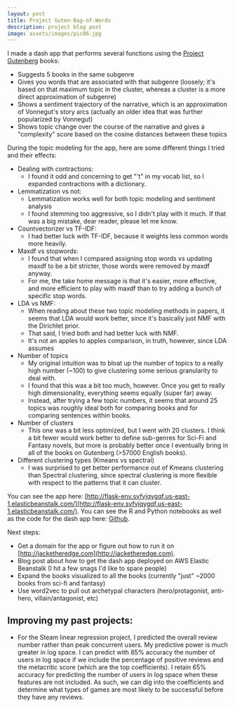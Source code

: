 ```yaml
---
layout: post
title: Project Guten-Bag-of-Words
description: project blog post
image: assets/images/pic06.jpg
---
```

I made a dash app that performs several functions using the [Project Gutenberg][gutenberg_link] books:
- Suggests 5 books in the same subgenre
- Gives you words that are associated with that subgenre (loosely; it's based on that maximum topic in the cluster, whereas a cluster is a more direct approximation of subgenre)
- Shows a sentiment trajectory of the narrative, which is an approximation of Vonnegut's story arcs (actually an older idea that was further popularized by Vonnegut)
- Shows topic change over the course of the narrative and gives a "complexity" score based on the cosine distances between these topics

During the topic modeling for the app, here are some different things I tried and their effects:
* Dealing with contractions:
  - I found it odd and concerning to get "'t" in my vocab list, so I expanded contractions with a dictionary.
* Lemmatization vs not:
  - Lemmatization works well for both topic modeling and sentiment analysis
  - I found stemming too aggressive, so I didn't play with it much. If that was a big mistake, dear reader, please let me know.
* Countvectorizer vs TF-IDF:
  - I had better luck with TF-IDF, because it weights less common words more heavily.
* Maxdf vs stopwords:
  - I found that when I compared assigning stop words vs updating maxdf to be a bit stricter, those words were removed by maxdf anyway.
  - For me, the take home message is that it's easier, more effective, and more efficient to play with maxdf than to try adding a bunch of specific stop words.
* LDA vs NMF:
  - When reading about these two topic modeling methods in papers, it seems that LDA would work better, since it's basically just NMF with the Dirichlet prior.
  - That said, I tried both and had better luck with NMF.
  - It's not an apples to apples comparison, in truth, however, since LDA assumes
* Number of topics
  - My original intuition was to bloat up the number of topics to a really high number (~100) to give clustering some serious granularity to deal with.
  - I found that this was a bit too much, however. Once you get to really high dimensionality, everything seems equally (super far) away.
  - Instead, after trying a few topic numbers, it seems that around 25 topics was roughly ideal both for comparing books and for comparing sentences within books.
* Number of clusters
  - This one was a bit less optimized, but I went with 20 clusters. I think a bit fewer would work better to define sub-genres for Sci-Fi and Fantasy novels, but more is probably better once I eventually bring in all of the books on Gutenberg (>57000 English books).
* Different clustering types (Kmeans vs spectral)
  - I was surprised to get better performance out of Kmeans clustering than Spectral clustering, since spectral clustering is more flexible with respect to the patterns that it can cluster.

You can see the app here: [http://flask-env.svfvjqygqf.us-east-1.elasticbeanstalk.com/](http://flask-env.svfvjqygqf.us-east-1.elasticbeanstalk.com/).
You can see the R and Python notebooks as well as the code for the dash app here: [Github](https://github.com/Jack-Etheredge/Project-guten-bag-of-words/).

Next steps:
- Get a domain for the app or figure out how to run it on [http://jacketheredge.com](http://jacketheredge.com).
- Blog post about how to get the dash app deployed on AWS Elastic Beanstalk (I hit a few snags I'd like to spare people)
- Expand the books visualized to all the books (currently "just" ~2000 books from sci-fi and fantasy)
- Use word2vec to pull out archetypal characters (hero/protagonist, anti-hero, villain/antagonist, etc)

## Improving my past projects:
- For the Steam linear regression project, I predicted the overall review number rather than peak concurrent users. My predictive power is much greater in log space. I can predict with 85% accuracy the number of users in log space if we include the percentage of positive reviews and the metacritic score (which are the top coefficients). I retain 65% accuracy for predicting the number of users in log space when these features are not included. As such, we can dig into the coefficients and determine what types of games are most likely to be successful before they have any reviews.

[gutenberg_link]: www.gutenberg.org/
